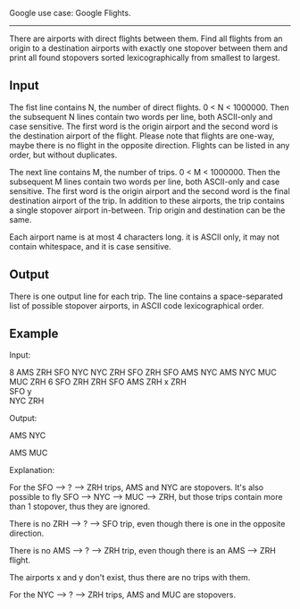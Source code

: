 Google use case: Google Flights.

-----

There are airports with direct flights between them. Find all flights from an origin to a destination airports with exactly one stopover between them and print all found stopovers sorted lexicographically from smallest to largest.

Input
-----
The fist line contains N, the number of direct flights. 0 < N < 1000000. Then the subsequent N lines contain two words per line, both ASCII-only and case sensitive. The first word is the origin airport and the second word is the destination airport of the flight. Please note that flights are one-way, maybe there is no flight in the opposite direction. Flights can be listed in any order, but without duplicates.

The next line contains M, the number of trips. 0 < M < 1000000. Then the subsequent M lines contain two words per line, both ASCII-only and case sensitive. The first word is the origin airport and the second word is the final destination airport of the trip. In addition to these airports, the trip contains a single stopover airport in-between. Trip origin and destination can be the same.

Each airport name is at most 4 characters long. it is ASCII only, it may not contain whitespace, and it is case sensitive.

Output
------
There is one output line for each trip. The line contains a space-separated list of possible stopover airports, in ASCII code lexicographical order.

Example
-------
Input: 
 
8
AMS ZRH
SFO NYC
NYC ZRH
SFO ZRH
SFO AMS
NYC AMS
NYC MUC
MUC ZRH
6
SFO ZRH
ZRH SFO
AMS ZRH
x ZRH  
SFO y  
NYC ZRH

Output:

AMS NYC




AMS MUC

Explanation:

For the SFO --> ? --> ZRH trips, AMS and NYC are stopovers. It's also possible to fly SFO --> NYC --> MUC --> ZRH, but those trips contain more than 1 stopover, thus they are ignored.

There is no ZRH --> ? --> SFO trip, even though there is one in the opposite direction.

There is no AMS --> ? --> ZRH trip, even though there is an AMS
--> ZRH flight.

The airports x and y don't exist, thus there are no trips with them.

For the NYC --> ? --> ZRH trips, AMS and MUC are stopovers.